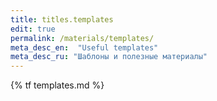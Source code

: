 ```yaml
---
title: titles.templates
edit: true
permalink: /materials/templates/
meta_desc_en:  "Useful templates"
meta_desc_ru: "Шаблоны и полезные материалы"
---
```


{% tf templates.md %}
